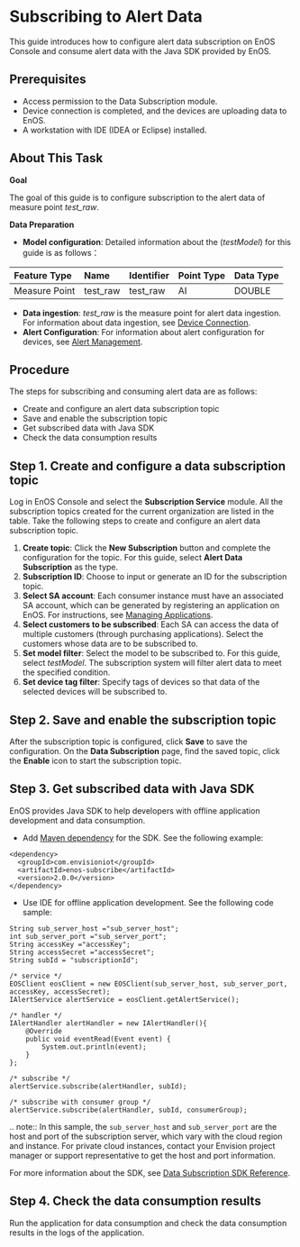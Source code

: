 # Subscribing to Alert Data
This guide introduces how to configure alert data subscription on EnOS Console and consume alert data with the Java SDK provided by EnOS.

## Prerequisites
- Access permission to the Data Subscription module.
- Device connection is completed, and the devices are uploading data to EnOS.
- A workstation with IDE (IDEA or Eclipse) installed.

## About This Task
**Goal**

The goal of this guide is to configure subscription to the alert data of measure point *test_raw*.

**Data Preparation**

- **Model configuration**: Detailed information about the (*testModel*) for this guide is as follows：

| Feature Type  | Name     | Identifier | Point Type | Data Type |
|:--------------|:---------|:-----------|:-----------|:----------|
| Measure Point | test_raw | test_raw   | AI         | DOUBLE    |

- **Data ingestion**: *test_raw* is the measure point for alert data ingestion. For information about data ingestion, see [Device Connection](https://www.envisioniot.com/docs/device-connection/en/latest/quickstart/gettingstarted_device_connection.html).
- **Alert Configuration**: For information about alert configuration for devices, see [Alert Management](https://www.envisioniot.com/docs/device-connection/en/latest/howto/alert/alert_overview.html).

## Procedure
The steps for subscribing and consuming alert data are as follows:
- Create and configure an alert data subscription topic
- Save and enable the subscription topic
- Get subscribed data with Java SDK
- Check the data consumption results

## Step 1. Create and configure a data subscription topic
Log in EnOS Console and select the **Subscription Service** module. All the subscription topics created for the current organization are listed in the table. Take the following steps to create and configure an alert data subscription topic.

1. **Create topic**: Click the **New Subscription** button and complete the configuration for the topic. For this guide, select **Alert Data Subscription** as the type.
2. **Subscription ID**: Choose to input or generate an ID for the subscription topic.
3. **Select SA account**: Each consumer instance must have an associated SA account, which can be generated by registering an application on EnOS. For instructions, see [Managing Applications](https://www.envisioniot.com/docs/app-development/en/latest/managing_apps.html).
4. **Select customers to be subscribed**: Each SA can access the data of multiple customers (through purchasing applications). Select the customers whose data are to be subscribed to.
5. **Set model filter**: Select the model to be subscribed to. For this guide, select *testModel*. The subscription system will filter alert data to meet the specified condition.
6. **Set device tag filter**: Specify tags of devices so that data of the selected devices will be subscribed to.

## Step 2. Save and enable the subscription topic
After the subscription topic is configured, click **Save** to save the configuration. On the **Data Subscription** page, find the saved topic, click the **Enable** icon to start the subscription topic.

## Step 3. Get subscribed data with Java SDK
EnOS provides Java SDK to help developers with offline application development and data consumption.
- Add [Maven dependency](https://mvnrepository.com/artifact/com.envisioniot/enos-subscribe/2.0.0) for the SDK. See the following example:

```
<dependency>
  <groupId>com.envisioniot</groupId>
  <artifactId>enos-subscribe</artifactId>
  <version>2.0.0</version>
</dependency>
```
- Use IDE for offline application development. See the following code sample:

```
String sub_server_host ="sub_server_host";
int sub_server_port ="sub_server_port";
String accessKey ="accessKey";
String accessSecret ="accessSecret";
String subId = "subscriptionId";

/* service */
EOSClient eosClient = new EOSClient(sub_server_host, sub_server_port, accessKey, accessSecret);
IAlertService alertService = eosClient.getAlertService();

/* handler */
IAlertHandler alertHandler = new IAlertHandler(){
    @Override
    public void eventRead(Event event) {
        System.out.println(event);
    }
};

/* subscribe */
alertService.subscribe(alertHandler, subId);

/* subscribe with consumer group */
alertService.subscribe(alertHandler, subId, consumerGroup);
```
.. note:: In this sample, the `sub_server_host` and `sub_server_port` are the host and port of the subscription server, which vary with the cloud region and instance. For private cloud instances, contact your Envision project manager or support representative to get the host and port information.

For more information about the SDK, see [Data Subscription SDK Reference](../reference/data_subscription_sdk).

## Step 4. Check the data consumption results

Run the application for data consumption and check the data consumption results in the logs of the application.
